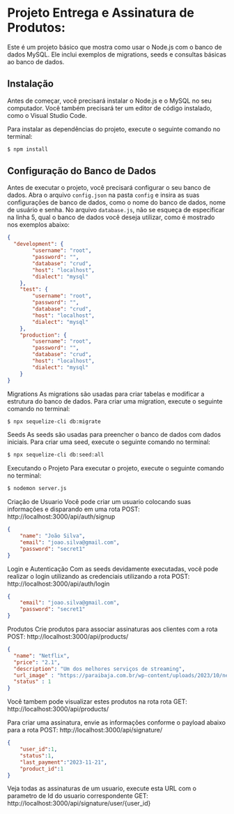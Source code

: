 # Projeto Entrega e Assinatura de Produtos:

Este é um projeto básico que mostra como usar o Node.js com o banco de dados MySQL. Ele inclui exemplos de migrations, seeds e consultas básicas ao banco de dados.

## Instalação

Antes de começar, você precisará instalar o Node.js e o MySQL no seu computador. Você também precisará ter um editor de código instalado, como o Visual Studio Code.

Para instalar as dependências do projeto, execute o seguinte comando no terminal:

```bash
$ npm install
```

## Configuração do Banco de Dados

Antes de executar o projeto, você precisará configurar o seu banco de dados. Abra o arquivo `config.json` na pasta `config` e insira as suas configurações de banco de dados, como o nome do banco de dados, nome de usuário e senha. No arquivo `database.js`, não se esqueça de especificar na linha 5, qual o banco de dados você deseja utilizar, como é mostrado nos exemplos abaixo:

```json
{
  "development": {
        "username": "root",
        "password": "",
        "database": "crud",
        "host": "localhost",
        "dialect": "mysql"
    },
    "test": {
        "username": "root",
        "password": "",
        "database": "crud",
        "host": "localhost",
        "dialect": "mysql"
    },
    "production": {
        "username": "root",
        "password": "",
        "database": "crud",
        "host": "localhost",
        "dialect": "mysql"
    }
}
```

Migrations
As migrations são usadas para criar tabelas e modificar a estrutura do banco de dados. Para criar uma migration, execute o seguinte comando no terminal:

```bash
$ npx sequelize-cli db:migrate
```

Seeds
As seeds são usadas para preencher o banco de dados com dados iniciais. Para criar uma seed, execute o seguinte comando no terminal:

```bash
$ npx sequelize-cli db:seed:all
```

Executando o Projeto
Para executar o projeto, execute o seguinte comando no terminal:

```bash
$ nodemon server.js
```

Criação de Usuario
Você pode criar um usuario colocando suas informações e disparando em uma rota POST: http://localhost:3000/api/auth/signup

```json
{
    "name": "João Silva",
    "email": "joao.silva@gmail.com",
    "password": "secret1"
}
```

Login e Autenticação
Com as seeds devidamente executadas, você pode realizar o login utilizando as credenciais utilizando a rota POST: http://localhost:3000/api/auth/login

```json
{
    "email": "joao.silva@gmail.com",
    "password": "secret1"
}
```

Produtos
Crie produtos para associar assinaturas aos clientes com a rota POST: http://localhost:3000/api/products/

```json
{
  "name": "Netflix",
  "price": "2.1",
  "description": "Um dos melhores serviços de streaming",
  "url_image" : "https://paraibaja.com.br/wp-content/uploads/2023/10/netflix-br.jpg",
  "status" : 1
}
```
Você tambem pode visualizar estes produtos na rota rota GET: http://localhost:3000/api/products/


Para criar uma assinatura, envie as informações conforme o payload abaixo para a rota POST: http://localhost:3000/api/signature/

```json
{
    "user_id":1,
    "status":1,
    "last_payment":"2023-11-21",
    "product_id":1
}
```

Veja todas as assinaturas de um usuario, execute esta URL com o parametro de Id do usuario correspondente GET: http://localhost:3000/api/signature/user/{user_id}